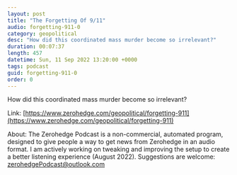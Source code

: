 ```yaml
---
layout: post
title: "The Forgetting Of 9/11"
audio: forgetting-911-0
category: geopolitical
desc: "How did this coordinated mass murder become so irrelevant?"
duration: 00:07:37
length: 457
datetime: Sun, 11 Sep 2022 13:20:00 +0000
tags: podcast
guid: forgetting-911-0
order: 0
---
```

How did this coordinated mass murder become so irrelevant?

Link: [https://www.zerohedge.com/geopolitical/forgetting-911](https://www.zerohedge.com/geopolitical/forgetting-911)

About: The Zerohedge Podcast is a non-commercial, automated program, designed to give people a way to get news from Zerohedge in an audio format.  I am actively working on tweaking and improving the setup to create a better listening experience (August 2022).  Suggestions are welcome: [zerohedgePodcast@outlook.com](mailto:zerohedgePodcast@outlook.com)